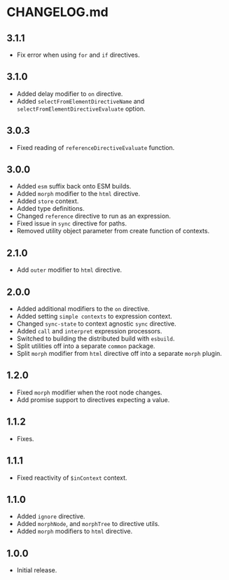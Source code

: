 # CHANGELOG.md

## 3.1.1

- Fix error when using `for` and `if` directives.

## 3.1.0

- Added delay modifier to `on` directive.
- Added `selectFromElementDirectiveName` and `selectFromElementDirectiveEvaluate` option.

## 3.0.3

- Fixed reading of `referenceDirectiveEvaluate` function.

## 3.0.0

- Added `esm` suffix back onto ESM builds.
- Added `morph` modifier to the `html` directive.
- Added `store` context.
- Added type definitions.
- Changed `reference` directive to run as an expression.
- Fixed issue in `sync` directive for paths.
- Removed utility object parameter from create function of contexts.

## 2.1.0

- Add `outer` modifier to `html` directive.

## 2.0.0

- Added additional modifiers to the `on` directive.
- Added setting `simple contexts` to expression context.
- Changed `sync-state` to context agnostic `sync` directive.
- Added `call` and `interpret` expression processors.
- Switched to building the distributed build with `esbuild`.
- Split utilities off into a separate `common` package.
- Split `morph` modifier from `html` directive off into a separate `morph` plugin.

## 1.2.0

- Fixed `morph` modifier when the root node changes.
- Add promise support to directives expecting a value.

## 1.1.2

- Fixes.

## 1.1.1

- Fixed reactivity of `$inContext` context.

## 1.1.0

- Added `ignore` directive.
- Added `morphNode`, and `morphTree` to directive utils.
- Added `morph` modifiers to `html` directive.

## 1.0.0

- Initial release.
